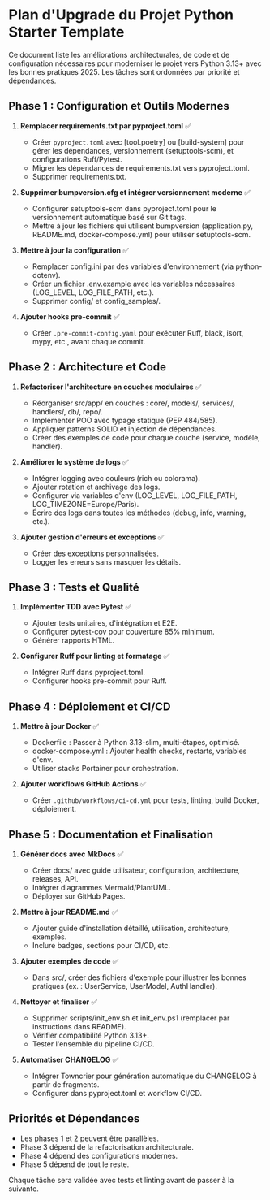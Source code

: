 # Plan d'Upgrade du Projet Python Starter Template

Ce document liste les améliorations architecturales, de code et de configuration nécessaires pour moderniser le projet vers Python 3.13+ avec les bonnes pratiques 2025. Les tâches sont ordonnées par priorité et dépendances.

## Phase 1 : Configuration et Outils Modernes

1. **Remplacer requirements.txt par pyproject.toml** ✅
   - Créer `pyproject.toml` avec [tool.poetry] ou [build-system] pour gérer les dépendances, versionnement (setuptools-scm), et configurations Ruff/Pytest.
   - Migrer les dépendances de requirements.txt vers pyproject.toml.
   - Supprimer requirements.txt.

2. **Supprimer bumpversion.cfg et intégrer versionnement moderne** ✅
   - Configurer setuptools-scm dans pyproject.toml pour le versionnement automatique basé sur Git tags.
   - Mettre à jour les fichiers qui utilisent bumpversion (application.py, README.md, docker-compose.yml) pour utiliser setuptools-scm.

3. **Mettre à jour la configuration** ✅
   - Remplacer config.ini par des variables d'environnement (via python-dotenv).
   - Créer un fichier .env.example avec les variables nécessaires (LOG_LEVEL, LOG_FILE_PATH, etc.).
   - Supprimer config/ et config_samples/.

4. **Ajouter hooks pre-commit** ✅
   - Créer `.pre-commit-config.yaml` pour exécuter Ruff, black, isort, mypy, etc., avant chaque commit.

## Phase 2 : Architecture et Code

1. **Refactoriser l'architecture en couches modulaires** ✅
   - Réorganiser src/app/ en couches : core/, models/, services/, handlers/, db/, repo/.
   - Implémenter POO avec typage statique (PEP 484/585).
   - Appliquer patterns SOLID et injection de dépendances.
   - Créer des exemples de code pour chaque couche (service, modèle, handler).

2. **Améliorer le système de logs** ✅
   - Intégrer logging avec couleurs (rich ou colorama).
   - Ajouter rotation et archivage des logs.
   - Configurer via variables d'env (LOG_LEVEL, LOG_FILE_PATH, LOG_TIMEZONE=Europe/Paris).
   - Écrire des logs dans toutes les méthodes (debug, info, warning, etc.).

3. **Ajouter gestion d'erreurs et exceptions** ✅
   - Créer des exceptions personnalisées.
   - Logger les erreurs sans masquer les détails.

## Phase 3 : Tests et Qualité

1. **Implémenter TDD avec Pytest** ✅
   - Ajouter tests unitaires, d'intégration et E2E.
   - Configurer pytest-cov pour couverture 85% minimum.
   - Générer rapports HTML.

2. **Configurer Ruff pour linting et formatage** ✅
   - Intégrer Ruff dans pyproject.toml.
   - Configurer hooks pre-commit pour Ruff.

## Phase 4 : Déploiement et CI/CD

1. **Mettre à jour Docker** ✅
   - Dockerfile : Passer à Python 3.13-slim, multi-étapes, optimisé.
   - docker-compose.yml : Ajouter health checks, restarts, variables d'env.
   - Utiliser stacks Portainer pour orchestration.

2. **Ajouter workflows GitHub Actions** ✅
   - Créer `.github/workflows/ci-cd.yml` pour tests, linting, build Docker, déploiement.

## Phase 5 : Documentation et Finalisation

1. **Générer docs avec MkDocs** ✅
   - Créer docs/ avec guide utilisateur, configuration, architecture, releases, API.
   - Intégrer diagrammes Mermaid/PlantUML.
   - Déployer sur GitHub Pages.

2. **Mettre à jour README.md** ✅
   - Ajouter guide d'installation détaillé, utilisation, architecture, exemples.
   - Inclure badges, sections pour CI/CD, etc.

3. **Ajouter exemples de code** ✅
   - Dans src/, créer des fichiers d'exemple pour illustrer les bonnes pratiques (ex. : UserService, UserModel, AuthHandler).

4. **Nettoyer et finaliser** ✅
   - Supprimer scripts/init_env.sh et init_env.ps1 (remplacer par instructions dans README).
   - Vérifier compatibilité Python 3.13+.
   - Tester l'ensemble du pipeline CI/CD.

5. **Automatiser CHANGELOG** ✅
   - Intégrer Towncrier pour génération automatique du CHANGELOG à partir de fragments.
   - Configurer dans pyproject.toml et workflow CI/CD.

## Priorités et Dépendances

- Les phases 1 et 2 peuvent être parallèles.
- Phase 3 dépend de la refactorisation architecturale.
- Phase 4 dépend des configurations modernes.
- Phase 5 dépend de tout le reste.

Chaque tâche sera validée avec tests et linting avant de passer à la suivante.
 
  
 